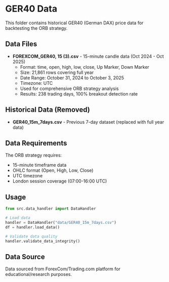 # GER40 Data

This folder contains historical GER40 (German DAX) price data for backtesting the ORB strategy.

## Data Files

- **FOREXCOM_GER40, 15 (3).csv** - 15-minute candle data (Oct 2024 - Oct 2025)
  - Format: time, open, high, low, close, Up Marker, Down Marker
  - Size: 21,861 rows covering full year
  - Date Range: October 31, 2024 to October 3, 2025
  - Timezone: UTC
  - Used for comprehensive ORB strategy analysis
  - Results: 238 trading days, 100% breakout detection rate

## Historical Data (Removed)

- **GER40_15m_7days.csv** - Previous 7-day dataset (replaced with full year data)

## Data Requirements

The ORB strategy requires:

- 15-minute timeframe data
- OHLC format (Open, High, Low, Close)
- UTC timezone
- London session coverage (07:00-16:00 UTC)

## Usage

```python
from src.data_handler import DataHandler

# Load data
handler = DataHandler("data/GER40_15m_7days.csv")
df = handler.load_data()

# Validate data quality
handler.validate_data_integrity()
```

## Data Source

Data sourced from ForexCom/Trading.com platform for educational/research purposes.
